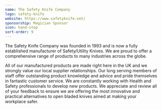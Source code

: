 ```yaml
---
name: The Safety Knife Company
logo: safety-knife
website: https://www.safetyknife.net/
sponsorship: Magician Sponsor
icon: hand-stop
sort-order: 9
---
```

The Safety Knife Company was founded in 1993 and is now a fully established manufacturer of Safety/Utility Knives. We are proud to offer a comprehensive range of products to many industries across the globe.

All of our manufactured products are made right here in the UK and we strongly value our local supplier relationships. Our long serving members of staff offer outstanding product knowledge and advice and pride themselves in fantastic customer service. We are constantly working with Health and Safety professionals to develop new products. We appreciate and review all of your feedback to ensure we are offering the most innovative and practical alternatives to open bladed knives aimed at making your workplace safer.